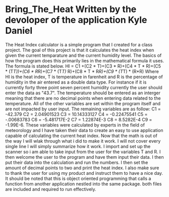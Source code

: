 # Bring_The_Heat Written by the devoloper of the application Kyle Daniel
The Heat Index calculator is a simple program that I created for a class project. The goal of this project is that it calculates the heat index when given the current temparature and the current humidity level. The basics of how the program does this primarily lies in the mathematical formula it uses. The formula is stated below.
 HI = C1 +(C2 * T)+(C3 * R)+(C4 * T * R)+(C5 * (T*T))+(C6 * R*R)+(C7 * (T*T)* R)+(C8 * T * R*R)+(C9 * (T*T) * (R*R)
Where HI is the heat index, T is temperature in farenheit and R is the percentage of humidity in the air entered as a double data type. For instance if it is currently forty three point seven percent humidity currently the user should enter the data as "43.7". The temperature should be entered as an interger meaning that there are no decimal points when entering data related to the temperature. All of the other variables are set within the program itself and are not impacted by user input. The remaining variables are as follow: C1 = -42.379 C2 = 2.04901523 C3 = 10.14333127 C4 = -0.22475541 C5 = -.00683783 C6 = -5.481717E-2 C7 = 1.22874E-3 C8 = 8.5282E-4 
C9 = -1.99E-6. These variables were calculated by experts in the field of meteorology and I have taken their data to create an easy to use application capable of calculating the current heat index.  Now that the math is out of the way I will wlak through what i did to make it work.
I will not cover every single line I will simply summarize how it work. I import and set up the scanner so i am able to take input from the user for the variables T and R. I then welcome the user to the program and have them input their data. I then put their data into the calculation and run the numbers. I then set the amount of decimal points to two and print the heat index. I also make sure to thank the user for using my product and instruct them to have a nice day.
It should be noted that this is object oriented programming that calls a function from another application nestled into the same package. both files are included and required to run effectively.
